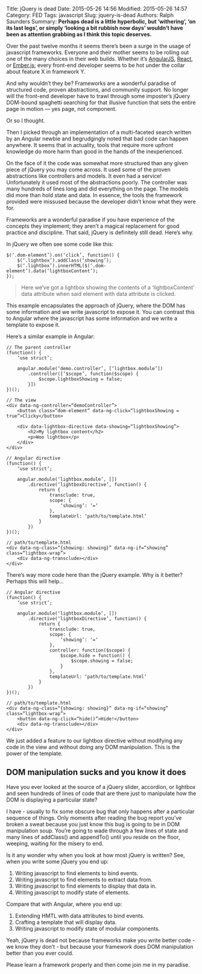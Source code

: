 Title: jQuery is dead
Date: 2015-05-26 14:56
Modified: 2015-05-26 14:57
Category: FED
Tags: javascript
Slug: jquery-is-dead
Authors: Ralph Saunders
Summary: **Perhaps dead is a little hyperbolic, but ‘withering’, ‘on its last legs’, or simply ‘looking a bit rubbish now days’ wouldn’t have been as attention grabbing as I think this topic deserves.**

Over the past twelve months it seems there’s been a surge in the usage of javascript frameworks. Everyone and their mother seems to be rolling out one of the many choices in their web builds. Whether it’s [AngularJS](https://angularjs.org/), [React](https://facebook.github.io/react/), or [Ember.js](http://emberjs.com/); every front-end developer seems to be hot under the collar about feature X in framework Y. 

And why wouldn’t they be? Frameworks are a wonderful paradise of structured code, proven abstractions, and community support. No longer will the front-end developer have to trawl through some imposter’s jQuery DOM-bound spaghetti searching for that illusive function that sets the entire page in motion  &mdash; yes page, not component.

Or so I thought.

Then I picked through an implementation of a multi-faceted search written by an Angular newbie and begrudgingly noted that bad code can happen anywhere. It seems that in actuality, tools that require more upfront knowledge do more harm than good in the hands of the inexperienced. 

On the face of it the code was somewhat more structured than any given piece of jQuery you may come across. It used some of the proven abstractions like controllers and models. It even had a service! Unfortunately it used most of the abstractions poorly. The controller was many hundreds of lines long and did everything on the page. The models did more than hold state and data. In essence, the tools the framework provided were missused because the developer didn’t know what they were for.

Frameworks are a wonderful paradise if you have experience of the concepts they implement; they aren’t a magical replacement for good practice and discipline. That said, jQuery is definitely still dead. Here’s why.

In jQuery we often see some code like this:

    $(‘.dom-element’).on(‘click’, function() {
        $(‘.lightbox’).addClass(‘showing’);
        $(‘.lightbox’).innerHTML($(‘.dom-element’).data(‘lightboxContent’);
    });

> Here we’ve got a lightbox showing the contents of a ‘lightboxContent’ data attribute when said element with data attribute is clicked.

This example encapsulates the approach of jQuery, where the DOM has some information and we write javascript to expose it. You can contrast this to Angular where the javascript has some information and we write a template to expose it.

Here’s a similar example in Angular:

    // The parent controller
    (function() {
        ‘use strict’;

        angular.module(‘demo.controller’, [‘lightbox.module’])
            .controller([‘$scope’, function($scope) {
                $scope.lightboxShowing = false;
            }])
    })();

    // The view
    <div data-ng-controller=“demoController”>
        <button class=“dom-element” data-ng-click=“lightboxShowing = true”>Clicky</button>

        <div data-lightbox-directive data-showing=“lightboxShowing”>
            <h2>My lightbox content</h2>
            <p>Woo lightbox</p>
        </div>
    </div>

    // Angular directive
    (function() {
        ‘use strict’;

        angular.module(‘lightbox.module’, [])
            .directive(‘lightboxDirective’, function() {
                return {
                    transclude: true,
                    scope: {
                        ‘showing’: ‘=‘
                    },
                    templateUrl: ‘path/to/template.html’
                }
            })
    })();

    // path/to/template.html
    <div data-ng-class=“{showing: showing}” data-ng-if=“showing” class=“lightbox-wrap”>
        <div data-ng-transclude></div>
    </div>

There’s way more code here than the jQuery example. Why is it better? Perhaps this will help…

    // Angular directive
    (function() {
        ‘use strict’;

        angular.module(‘lightbox.module’, [])
            .directive(‘lightboxDirective’, function() {
                return {
                    transclude: true,
                    scope: {
                        ‘showing’: ‘=‘
                    },
                    controller: function($scope) {
                        $scope.hide = function() {
                            $scope.showing = false;
                        }
                    },
                    templateUrl: ‘path/to/template.html’
                }
            })
    })();

    // path/to/template.html
    <div data-ng-class=“{showing: showing}” data-ng-if=“showing” class=“lightbox-wrap”>
        <button data-ng-click=“hide()”>Hide!</button>
        <div data-ng-transclude></div>
    </div>

We just added a feature to our lightbox directive without modifying any code in the view and without doing any DOM manipulation. This is the power of the template.

## DOM manipulation sucks and you know it does

Have you ever looked at the source of a jQuery slider, accordion, or lightbox and seen hundreds of lines of code that are there just to manipulate how the DOM is displaying a particular state? 

I have - usually to fix some obscure bug that only happens after a particular sequence of things. Only moments after reading the bug report you’ve broken a sweat because you just know this bug is going to be in DOM manipulation soup. You’re going to wade through a few lines of state and many lines of addClass() and appendTo() until you reside on the floor, weeping, waiting for the misery to end.

Is it any wonder why when you look at how most jQuery is written? See, when you write some jQuery you end up:

1. Writing javascript to find elements to bind events.
2. Writing javascript to find elements to extract data from.
3. Writing javascript to find elements to display that data in.
4. Writing javascript to modify state of elements.

Compare that with Angular, where you end up:

1. Extending HMTL with data attributes to bind events.
2. Crafting a template that will display data.
3. Writing javascript to modify state of modular components.

Yeah, jQuery is dead not because frameworks make you write better code - we know they don’t - but because your framework does DOM manipulation better than you ever could.

Please learn a framework properly and then come join me in my paradise.
